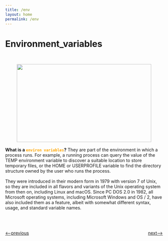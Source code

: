 ```yaml
---
title: /env
layout: home
permalink: /env
---
```


# Environment_variables

<p align="center"> <img src = "https://thumbs.gfycat.com/FairAppropriateBuck-size_restricted.gif" style="width: 430px; height: 250px; margin-top: 30px;" /></p>

<div style="margin-top: 16px"><b>What is a <code style="color:orange;">environ variables</code>?</b> They are part of the environment in which a process runs. For example, a running process can query the value of the TEMP environment variable to discover a suitable location to store temporary files, or the HOME or USERPROFILE variable to find the directory structure owned by the user who runs the process.</div>

<p style="margin-top: 16px">They were introduced in their modern form in 1979 with version 7 of Unix, so they are included in all flavors and variants of the Unix operating system from then on, including Linux and macOS. Since PC DOS 2.0 in 1982, all Microsoft operating systems, including Microsoft Windows and OS / 2, have also included them as a feature, albeit with somewhat different syntax, usage, and standard variable names.</p>


<h1></h1>
<div style="display: flex; justify-content: space-between; margin-bottom: -20px; margin-top: 50px">
<p><a href="http://simple-shell.me/signals"><--previous</a></p>
<p><a href="http://simple-shell.me/fork">next--></a></p>
</div>
